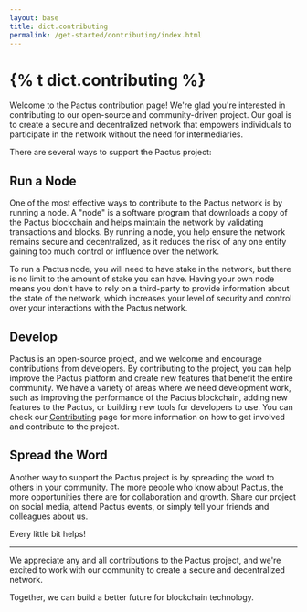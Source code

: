 ```yaml
---
layout: base
title: dict.contributing
permalink: /get-started/contributing/index.html
---
```


# {% t dict.contributing %}

Welcome to the Pactus contribution page!
We're glad you're interested in contributing to our open-source and community-driven project.
Our goal is to create a secure and decentralized network that empowers individuals to participate in the network without the need for intermediaries.

There are several ways to support the Pactus project:

## Run a Node

One of the most effective ways to contribute to the Pactus network is by running a node.
A "node" is a software program that downloads a copy of the Pactus blockchain and helps maintain the network by validating transactions and blocks.
By running a node, you help ensure the network remains secure and decentralized, as it reduces the risk of any one entity gaining too much control or influence over the network.

To run a Pactus node, you will need to have stake in the network, but there is no limit to the amount of stake you can have.
Having your own node means you don't have to rely on a third-party to provide information about the state of the network, which increases your level of security and control over your interactions with the Pactus network.

## Develop

Pactus is an open-source project, and we welcome and encourage contributions from developers.
By contributing to the project, you can help improve the Pactus platform and create new features that benefit the entire community.
We have a variety of areas where we need development work, such as improving the performance of the Pactus blockchain, adding new features to the Pactus, or building new tools for developers to use.
You can check our [Contributing](https://github.com/pactus-project/pactus/blob/main/.github/CONTRIBUTING.md) page for more information on how to get involved and contribute to the project.

## Spread the Word

Another way to support the Pactus project is by spreading the word to others in your community.
The more people who know about Pactus, the more opportunities there are for collaboration and growth.
Share our project on social media, attend Pactus events, or simply tell your friends and colleagues about us.

Every little bit helps!

---

We appreciate any and all contributions to the Pactus project, and we're excited to work with our community to create a secure and decentralized network.

Together, we can build a better future for blockchain technology.
